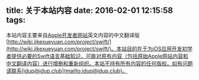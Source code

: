 title: 关于本站内容
date: 2016-02-01 12:15:58
tags:
---


本站内容主要来自[Apple开发者网站](http://developer.apple.com/)英文内容的中文翻译版[http://wiki.jikexueyuan.com/project/swift/](http://wiki.jikexueyuan.com/project/swift/)。本站目的在于为iOS应用开发初学者提供必要的Swift语言基础知识，可能对原有内容（包括原始Apple网站内容和中文翻译内容）进行增删和重新组织。本站不持有所有内容的任何版权。如有问题请联系[idup@idup.club](mailto:idup@idup.club)。
